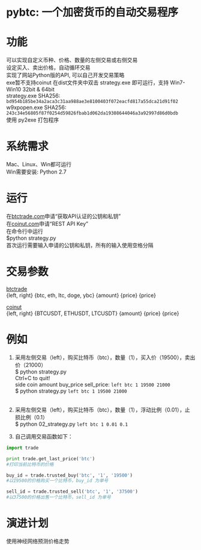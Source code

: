 <h1>pybtc: 一个加密货币的自动交易程序</hi>

功能
=======
可以实现自定义币种、价格、数量的左侧交易或右侧交易<br />
设定买入、卖出价格，自动循环交易<br />
实现了网站Python版的API, 可以自己开发交易策略<br />
exe暂不支持coinut
在dist文件夹中双击 strategy.exe 即可运行，支持 Win7-Win10 32bit & 64bit<br />
strategy.exe SHA256: `bd954b185be34a2aca3c31aa988ae3e8100403f072eacfd817a55dca21d91f02`<br />
w9xpopen.exe SHA256: `243c34e56805f87f0254d59826fbab1d062da19308644046a3a92997d86d0bdb`<br />
使用 py2exe 打包程序

系统需求
=======
Mac、Linux、Win都可运行<br />
Win需要安装: Python 2.7<br />

运行
=======
在[btctrade.com](https://www.btctrade.com)申请“获取API认证的公钥和私钥”<br />
在[coinut.com](https://coinut.com)申请“REST API Key”<br />
在命令行中运行<br />
$python strategy.py<br />
首次运行需要输入申请的公钥和私钥，所有的输入使用空格分隔<br />

交易参数
=======
[btctrade](https://www.btctrade.com)<br />
{left, right} {btc, eth, ltc, doge, ybc} {amount} {price} {price}<br />

[coinut](https://coinut.com)<br />
{left, right} {BTCUSDT, ETHUSDT, LTCUSDT} {amount} {price} {price}<br />

例如
=======
1. 采用左侧交易（left），购买比特币（btc），数量（1），买入价（19500），卖出价（21000）<br />
$ python strategy.py<br />Ctrl+C to quit!<br />side coin amount buy_price sell_price: `left btc 1 19500 21000`<br />
$ python strategy.py `left btc 1 19500 21000`<br /><br />

2. 采用左侧交易（left），购买比特币（btc），数量（1），浮动比例（0.01），止损比例（0.1）<br />
$ python 02_strategy.py `left btc 1 0.01 0.1`<br />

3. 自己调用交易函数如下：<br />
```Python
import trade

print trade.get_last_price('btc')
#打印当前比特币的价格

buy_id = trade.trusted_buy('btc', '1', '19500')
#以19500的价格购买一个比特币，buy_id 为单号

sell_id = trade.trusted_sell('btc', '1', '37500')
#以37500的价格出售一个比特币，sell_id 为单号
```

演进计划
=======
使用神经网络预测价格走势<br />
